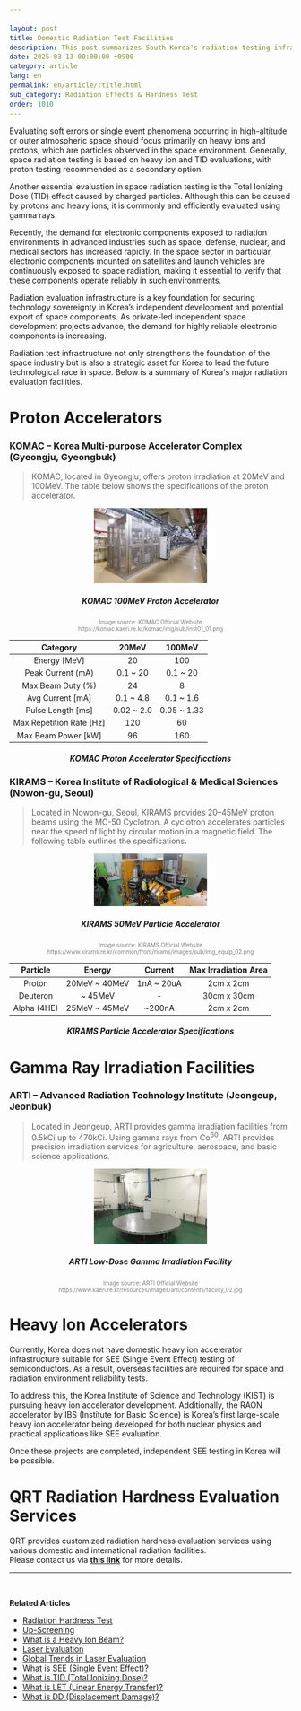 ```yaml
---

layout: post
title: Domestic Radiation Test Facilities
description: This post summarizes South Korea's radiation testing infrastructure, including proton and gamma facilities such as KOMAC, KIRAMS, and ARTI. It also covers the current lack of heavy ion accelerators and future plans like RAON and KIST initiatives.
date: 2025-03-13 00:00:00 +0900
category: article
lang: en
permalink: en/article/:title.html
sub_category: Radiation Effects & Hardness Test
order: 1010
---
```


Evaluating soft errors or single event phenomena occurring in high-altitude or outer atmospheric space should focus primarily on heavy ions and protons, which are particles observed in the space environment. Generally, space radiation testing is based on heavy ion and TID evaluations, with proton testing recommended as a secondary option.<br>

Another essential evaluation in space radiation testing is the Total Ionizing Dose (TID) effect caused by charged particles. Although this can be caused by protons and heavy ions, it is commonly and efficiently evaluated using gamma rays. <br>

Recently, the demand for electronic components exposed to radiation environments in advanced industries such as space, defense, nuclear, and medical sectors has increased rapidly. In the space sector in particular, electronic components mounted on satellites and launch vehicles are continuously exposed to space radiation, making it essential to verify that these components operate reliably in such environments. <br>

Radiation evaluation infrastructure is a key foundation for securing technology sovereignty in Korea’s independent development and potential export of space components. As private-led independent space development projects advance, the demand for highly reliable electronic components is increasing. <br>

Radiation test infrastructure not only strengthens the foundation of the space industry but is also a strategic asset for Korea to lead the future technological race in space. Below is a summary of Korea's major radiation evaluation facilities.

# Proton Accelerators

### KOMAC – Korea Multi-purpose Accelerator Complex (Gyeongju, Gyeongbuk)

> KOMAC, located in Gyeongju, offers proton irradiation at 20MeV and 100MeV. The table below shows the specifications of the proton accelerator.

<p align="center"> 
  <img src="/assets/Articles/양성자과학연구단.webp" alt="KOMAC 100MeV Proton Accelerator" style="width: 40%;">
</p>

<div align="center"> 
<h5>KOMAC 100MeV Proton Accelerator</h5>
</div>
<div align="center" style="font-size: 10px; color: gray; ">
  Image source: KOMAC Official Website<br>
  https://komac.kaeri.re.kr/komac/img/sub/inst01_01.png
</div>

<div align="center">

|          Category         |    20MeV    |    100MeV    |
| :-----------------------: | :---------: | :----------: |
|       Energy \[MeV]       |      20     |      100     |
|     Peak Current (mA)     |  0.1 \~ 20  |   0.1 \~ 20  |
|     Max Beam Duty (%)     |      24     |       8      |
|     Avg Current \[mA]     |  0.1 \~ 4.8 |  0.1 \~ 1.6  |
|     Pulse Length \[ms]    | 0.02 \~ 2.0 | 0.05 \~ 1.33 |
| Max Repetition Rate \[Hz] |     120     |      60      |
|    Max Beam Power \[kW]   |      96     |      160     |

</div>
<div align="center"> 
<h5>KOMAC Proton Accelerator Specifications</h5>
</div>

### KIRAMS – Korea Institute of Radiological & Medical Sciences (Nowon-gu, Seoul)

> Located in Nowon-gu, Seoul, KIRAMS provides 20–45MeV proton beams using the MC-50 Cyclotron. A cyclotron accelerates particles near the speed of light by circular motion in a magnetic field. The following table outlines the specifications.

<p align="center"> 
  <img src="/assets/Articles/KIRAMS.webp" alt="KIRAMS MC-50 Cyclotron" style="width: 40%;">
</p>

<div align="center"> 
<h5>KIRAMS 50MeV Particle Accelerator</h5>
</div>
<div align="center" style="font-size: 10px; color: gray; ">
  Image source: KIRAMS Official Website<br>
  https://www.kirams.re.kr/common/front/rirams/images/sub/img_equip_02.png
</div>

<div align="center">

|   Particle  |     Energy     |   Current   | Max Irradiation Area |
| :---------: | :------------: | :---------: | :------------------: |
|    Proton   | 20MeV \~ 40MeV | 1nA \~ 20uA |       2cm x 2cm      |
|   Deuteron  |    \~ 45MeV    |      -      |      30cm x 30cm     |
| Alpha (4HE) | 25MeV \~ 45MeV |   \~200nA   |       2cm x 2cm      |

</div>
<div align="center"> 
<h5>KIRAMS Particle Accelerator Specifications</h5>
</div>

# Gamma Ray Irradiation Facilities

### ARTI – Advanced Radiation Technology Institute (Jeongeup, Jeonbuk)

> Located in Jeongeup, ARTI provides gamma irradiation facilities from 0.5kCi up to 470kCi. Using gamma rays from Co<sup>60</sup>, ARTI provides precision irradiation services for agriculture, aerospace, and basic science applications.

<p align="center"> 
  <img src="/assets/Articles/ARTI.png" alt="ARTI Low-Dose Gamma Irradiation Facility" style="width: 40%;">
</p>

<div align="center"> 
<h5>ARTI Low-Dose Gamma Irradiation Facility</h5>
</div>
<div align="center" style="font-size: 10px; color: gray; ">
  Image source: ARTI Official Website<br>
  https://www.kaeri.re.kr/resources/images/arti/contents/facility_02.jpg
</div>

# Heavy Ion Accelerators

Currently, Korea does not have domestic heavy ion accelerator infrastructure suitable for SEE (Single Event Effect) testing of semiconductors. As a result, overseas facilities are required for space and radiation environment reliability tests.

To address this, the Korea Institute of Science and Technology (KIST) is pursuing heavy ion accelerator development. Additionally, the RAON accelerator by IBS (Institute for Basic Science) is Korea’s first large-scale heavy ion accelerator being developed for both nuclear physics and practical applications like SEE evaluation.

Once these projects are completed, independent SEE testing in Korea will be possible.

# QRT Radiation Hardness Evaluation Services

QRT provides customized radiation hardness evaluation services using various domestic and international radiation facilities.<br>
Please contact us via **[this link](https://www.qrtkr.com/kr/customer/inquiry.php)** for more details.

---

<br/>

**Related Articles**

* [Radiation Hardness Test](/en/article/3.방사선-내성-평가.html)
* [Up-Screening](/en/article/12.upScreening.html)
* [What is a Heavy Ion Beam?](/en/article/10.중이온.html)
* [Laser Evaluation](/en/article/4.레이저평가.html)
* [Global Trends in Laser Evaluation](/en/article/9.레이저평가-세계동향.html)
* [What is SEE (Single Event Effect)?](/en/article/1.-SEE.html)
* [What is TID (Total Ionizing Dose)?](/en/article/7.TID.html)
* [What is LET (Linear Energy Transfer)?](/en/article/6.LET.html)
* [What is DD (Displacement Damage)?](/en/article/18.DD.html)
